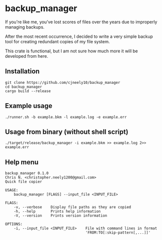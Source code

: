 # backup_manager

If you're like me, you've lost scores of files over the years due to improperly managing backups.

After the most recent occurrence, I decided to write a very simple backup tool for creating redundant copies
of my file system.

This crate is functional, but I am not sure how much more it will be developed from here.

## Installation

```shell
git clone https://github.com/cjneely10/backup_manager
cd backup_manager
cargo build --release
```

## Example usage

```shell
./runner.sh -b example.bkm -l example.log -e example.err
```

## Usage from binary (without shell script)

```shell
./target/release/backup_manager -i example.bkm >> example.log 2>> example.err
```

## Help menu

```text
backup_manager 0.1.0
Chris N. <christopher.neely1200@gmail.com>
Quick file copier

USAGE:
    backup_manager [FLAGS] --input_file <INPUT_FILE>

FLAGS:
    -v, --verbose    Display file paths as they are copied
    -h, --help       Prints help information
    -V, --version    Prints version information

OPTIONS:
    -i, --input_file <INPUT_FILE>    File with command lines in format
                                     'FROM:TO[:skip-pattern[,...]]'
```
